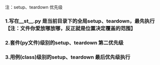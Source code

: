 注：setup、teardown 优先级

### 1.写在__st__.py 是当前目录下的全局setup、teardown，最先执行【注：文件你爱放哪放哪，反正就是位置决定覆盖的范围】
### 2.套件(py文件)级别的setup、teardown 第二优先级
### 3.用例(class)级别的setup、teardown 最后优先级执行